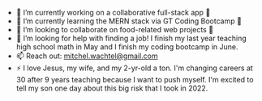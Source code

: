 - 🔭 I’m currently working on a collaborative full-stack app :eyes:
- 🌱 I’m currently learning the MERN stack via GT Coding Bootcamp :floppy_disk:
- 👯 I’m looking to collaborate on food-related web projects :pizza:
- 🤔 I’m looking for help with finding a job! I finish my last year teaching high school math in May and I finish my coding bootcamp in June.
- 📫 Reach out: mitchel.wachtel@gmail.com
- ⚡ I love Jesus, my wife, and my 2-yr-old a ton. I'm changing careers at 30 after 9 years teaching because I want to push myself. I'm excited to tell my son one day about this big risk that I took in 2022.
